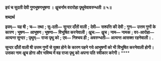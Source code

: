 **इयं च सुदती देवी गुणभूषणभूषणा ।** **अॢचर्नाम वरारोहा पृथुमेवावरुन्धती ॥ ५॥** 

**शब्दार्थ** 

**इयम्—** **यह षी** **; च—** **तथा** **; सु-दती—** **सुन्दर दाँतों वाली** **; देवी—** **सश्पत्ति की देवी** **; गुण—** **उत्तम गुणों के कारण** **; भूषण—** **आभूषण** **; भूषणा—** **विभूषित करनेवाली** **; अॢच:—** **अॢच** **; नाम—** **नामक** **; वर-आरोहा—** **अत्यन्त सुन्दर** **; पृथुम्—** **राजा पृथु को** **;** **एव—** **निश्चय ही** **; अवरुन्धती—** **अत्यन्त आसक्त रहनेवाली।** **.** 

**सुन्दर दाँतों वाली षी उत्तम गुणों से युक्त होने के कारण पहने गये आभूषणों को भी** **विभूषित करनेवाली होगी। उसका नाम अॢच होगा और भविष्य में वह राजा पृथु को अपना पति** **स्वीकार करेगी।** **** 